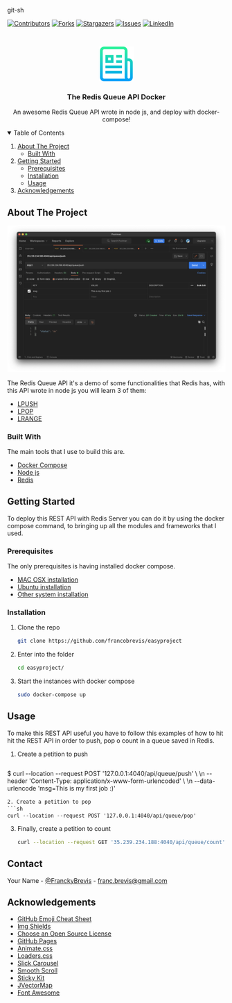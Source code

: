 git-sh

[![Contributors][contributors-shield]][contributors-url]
[![Forks][forks-shield]][forks-url]
[![Stargazers][stars-shield]][stars-url]
[![Issues][issues-shield]][issues-url]
[![LinkedIn][linkedin-shield]][linkedin-url]



<!-- PROJECT LOGO -->
<br />
<p align="center">
  <a href="https://github.com/francobrevis/easyproject">
    <img src="images/logo.png" alt="Logo" width="80" height="80">
  </a>

  <h3 align="center">The Redis Queue API Docker</h3>

  <p align="center">
    An awesome Redis Queue API wrote in node js, and deploy with docker-compose!

<!-- TABLE OF CONTENTS -->
<details open="open">
  <summary>Table of Contents</summary>
  <ol>
    <li>
      <a href="#about-the-project">About The Project</a>
      <ul>
        <li><a href="#built-with">Built With</a></li>
      </ul>
    </li>
    <li>
      <a href="#getting-started">Getting Started</a>
      <ul>
        <li><a href="#prerequisites">Prerequisites</a></li>
        <li><a href="#installation">Installation</a></li>
        <li><a href="#usage">Usage</a></li>
      </ul>
    </li>
    <li><a href="#acknowledgements">Acknowledgements</a></li>
  </ol>
</details>



<!-- ABOUT THE PROJECT -->
## About The Project

[![Product Name Screen Shot][product-screenshot]](https://example.com)

The Redis Queue API it's a demo of some functionalities that Redis has, with this API wrote in node js you will learn 3 of them:
  
* [LPUSH](https://redis.io/commands/lpush)
* [LPOP](https://redis.io/commands/lpop)
* [LRANGE](https://redis.io/commands/LRANGE)


### Built With

The main tools that I use to build this are.
* [Docker Compose](https://docs.docker.com/compose/)
* [Node js](https://nodejs.org/es/)
* [Redis](https://redis.io)



<!-- GETTING STARTED -->
## Getting Started

To deploy this REST API with Redis Server you can do it by using the docker compose command, to bringing up all the modules and frameworks that I used.

### Prerequisites

The only prerequisites is having installed docker compose.
* [MAC OSX installation](https://docs.docker.com/desktop/mac/)
* [Ubuntu installation](https://docs.docker.com/engine/install/ubuntu/)
* [Other system installation](https://docs.docker.com/get-docker/)

### Installation

1. Clone the repo
   ```sh
   git clone https://github.com/francobrevis/easyproject
   ```
2. Enter into the folder
   ```sh
   cd easyproject/
   ```
3. Start the instances with docker compose
   ```sh
   sudo docker-compose up
   ```
  
<!-- USAGE EXAMPLES -->
## Usage

To make this REST API useful you have to follow this examples of how to hit hit the REST API in order to push, pop o count in a queue saved in Redis.

1. Create a petition to push
   ```sh
  $ curl --location --request POST '127.0.0.1:4040/api/queue/push' \ \n --header 'Content-Type: application/x-www-form-urlencoded' \ \n --data-urlencode 'msg=This is my first job :)'
   ```
2. Create a petition to pop
   ```sh
   curl --location --request POST '127.0.0.1:4040/api/queue/pop'
   ```
3. Finally, create a petition to count
   ```sh
   curl --location --request GET '35.239.234.188:4040/api/queue/count'
   ```
 
<!-- CONTACT -->
## Contact

Your Name - [@FranckyBrevis](https://twitter.com/FranckyBrevis) - franc.brevis@gmail.com



<!-- ACKNOWLEDGEMENTS -->
## Acknowledgements
* [GitHub Emoji Cheat Sheet](https://www.webpagefx.com/tools/emoji-cheat-sheet)
* [Img Shields](https://shields.io)
* [Choose an Open Source License](https://choosealicense.com)
* [GitHub Pages](https://pages.github.com)
* [Animate.css](https://daneden.github.io/animate.css)
* [Loaders.css](https://connoratherton.com/loaders)
* [Slick Carousel](https://kenwheeler.github.io/slick)
* [Smooth Scroll](https://github.com/cferdinandi/smooth-scroll)
* [Sticky Kit](http://leafo.net/sticky-kit)
* [JVectorMap](http://jvectormap.com)
* [Font Awesome](https://fontawesome.com)





<!-- MARKDOWN LINKS & IMAGES -->
<!-- https://www.markdownguide.org/basic-syntax/#reference-style-links -->
[contributors-shield]: https://img.shields.io/github/contributors/othneildrew/Best-README-Template.svg?style=for-the-badge
[contributors-url]: https://github.com/francobrevis/easyproject/pulse
[forks-shield]: https://img.shields.io/github/forks/othneildrew/Best-README-Template.svg?style=for-the-badge
[forks-url]: https://github.com/francobrevis/easyproject/network/members
[stars-shield]: https://img.shields.io/github/stars/othneildrew/Best-README-Template.svg?style=for-the-badge
[stars-url]: https://github.com/francobrevis/easyproject/stargazers
[issues-shield]: https://img.shields.io/github/issues/othneildrew/Best-README-Template.svg?style=for-the-badge
[issues-url]: https://github.com/francobrevis/easyproject/issues
[linkedin-shield]: https://img.shields.io/badge/-LinkedIn-black.svg?style=for-the-badge&logo=linkedin&colorB=555
[linkedin-url]: https://www.linkedin.com/in/franco-brevis-a1768916b/
[product-screenshot]: images/screenshot.png
